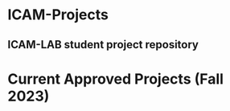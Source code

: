 # ICAM-Projects
ICAM-LAB student project repository
--------------------------------------
# Current Approved Projects (Fall 2023)
